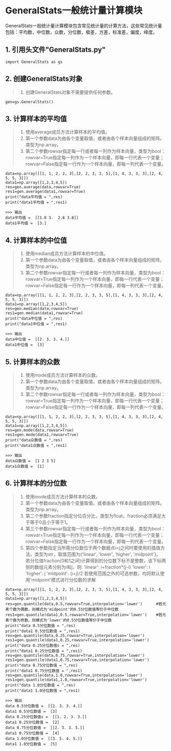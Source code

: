  # GeneralStats一般统计量计算模块
   
   GeneralStats一般统计量计算模块包含常见统计量的计算方法，这些常见统计量包括：平均数，中位数，众数，分位数，极差，方差，标准差，偏度，峰度。
   
   ## 1. 引用头文件"GeneralStats.py"
    import GeneralStats as gs
   
   ## 2. 创建GeneralStats对象
   > 1. 创建GeneralStats对象不需要提供任何参数。
   
    gen=gs.GeneralStats()
   
   ## 3. 计算样本的平均值
   > 1. 使用average成员方法计算样本的平均值。
   > 2. 第一个参数data为由各个变量取值，或者由各个样本向量组成的矩阵。类型为np.array。
   > 3. 第二个参数rowvar指定每一行或者每一列作为样本向量，类型为bool：rowvar=True指定每一列作为一个样本向量，即每一行代表一个变量；rowvar=False指定每一行作为一个样本向量，即每一列代表一个变量。
   
    data=np.array([[1, 1, 2, 2, 3],[2, 2, 3, 3, 5],[1, 4, 3, 3, 3],[2, 4, 5, 5, 3]])
    data1=np.array([1,2,3,4,5])
    res=gen.average(data,rowvar=True)
    res1=gen.average(data1,rowvar=True)
    print("data平均值 = ",res)
    print("data1平均值 = ",res1)
    
    >>> 输出
    data平均值 =  [[1.8 3.  2.8 3.8]]
    data1平均值 =  [3.]
   
   ## 4. 计算样本的中位值
   > 1. 使用median成员方法计算样本的中位值。
   > 2. 第一个参数data为由各个变量取值，或者由各个样本向量组成的矩阵。类型为np.array。
   > 3. 第二个参数rowvar指定每一行或者每一列作为样本向量，类型为bool：rowvar=True指定每一列作为一个样本向量，即每一行代表一个变量；rowvar=False指定每一行作为一个样本向量，即每一列代表一个变量。
   
    data=np.array([[1, 1, 2, 2, 3],[2, 2, 3, 3, 5],[1, 4, 3, 3, 3],[2, 4, 5, 5, 3]])
    data1=np.array([1,2,3,4,5])
    res=gen.median(data,rowvar=True)
    res1=gen.median(data1,rowvar=True)
    print("data中位值 = ",res)
    print("data1中位值 = ",res1)
    
    >>> 输出
    data中位值 =  [[2. 3. 3. 4.]]
    data1中位值 =  [3]
   
   ## 5. 计算样本的众数
   > 1. 使用mode成员方法计算样本的众数。
   > 2. 第一个参数data为由各个变量取值，或者由各个样本向量组成的矩阵。类型为np.array。
   > 3. 第二个参数rowvar指定每一行或者每一列作为样本向量，类型为bool：rowvar=True指定每一列作为一个样本向量，即每一行代表一个变量；rowvar=False指定每一行作为一个样本向量，即每一列代表一个变量。
   
    data=np.array([[1, 1, 2, 2, 3],[2, 2, 3, 3, 5],[1, 4, 3, 3, 3],[2, 4, 5, 5, 3]])
    data1=np.array([1,2,3,4,5])
    res=gen.mode(data,rowvar=True)
    res1=gen.mode(data1,rowvar=True)
    print("data众数值 = ",res)
    print("data1众数值 = ",res1)
    
    >>> 输出
    data众数值 =  [1 2 3 5]
    data1众数值 =  [1]
   
   ## 6. 计算样本的分位数
   > 1. 使用mode成员方法计算样本的众数。
   > 2. 第一个参数data为由各个变量取值，或者由各个样本向量组成的矩阵。类型为np.array。
   > 3. 第二个参数fraction指定分位百分比，类型为float，fraction必须满足大于等于0且小于等于1。
   > 4. 第三个参数rowvar指定每一行或者每一列作为样本向量，类型为bool：rowvar=True指定每一列作为一个样本向量，即每一行代表一个变量；rowvar=False指定每一行作为一个样本向量，即每一列代表一个变量。
   > 5. 第四个参数指定当所需分位数位于两个数据点i<j之间时要使用的插值方法，类型为str，取值范围为{'linear', 'lower', 'higher', 'midpoint'}。
        若分位值fraction(0和1之间)计算得到的分位数下标不是整数，该下标两侧的数组元素分别为i和j，则:
        'linear': i+fraction*(j-i)
        'lower': i
        'higher': j
        'midpoint': (i+j)/2
        若使用范围之外的可选参数，均将默认使用'midpoint'模式进行分位数的求解
     
    data=np.array([[1, 1, 2, 2, 3],[2, 2, 3, 3, 5],[1, 4, 3, 3, 3],[2, 4, 5, 5, 3]])
    data1=np.array([1,2,3,4,5])
    res=gen.quantile(data,0.5,rowvar=True,interpolation='lower')      #若元素个数为偶数，则模式为'midpoint'的0.5分位数值等价于中位数
    res1=gen.quantile(data1,0.5,rowvar=True,interpolation='lower')    #若元素个数为奇数，则模式为'lower'的0.5分位数值等价于中位数
    print("data 0.5分位数值 = ",res)
    print("data1 0.5分位数值 = ",res1)
    res=gen.quantile(data,0.25,rowvar=True,interpolation='lower')
    res1=gen.quantile(data1,0.25,rowvar=True,interpolation='lower')
    print("data 0.25分位数值s = ",res)
    print("data1 0.25分位数值 = ",res1)
    res=gen.quantile(data,0.75,rowvar=True,interpolation='lower')
    res1=gen.quantile(data1,0.75,rowvar=True,interpolation='lower')
    print("data 0.75分位数值 = ",res)
    print("data1 0.75分位数值 = ",res1)
    res=gen.quantile(data,1.0,rowvar=True,interpolation='lower')
    res1=gen.quantile(data1,1.0,rowvar=True,interpolation='lower')
    print("data 1.0分位数值 = ",res)
    print("data1 1.0分位数值 = ",res1)
    
    >>> 输出
    data 0.5分位数值 =  [[2. 3. 3. 4.]]
    data1 0.5分位数值 =  [3]
    data 0.25分位数值s =  [[1. 2. 3. 3.]]
    data1 0.25分位数值 =  [2]
    data 0.75分位数值 =  [[2. 3. 3. 5.]]
    data1 0.75分位数值 =  [4]
    data 1.0分位数值 =  [[3. 5. 4. 5.]]
    data1 1.0分位数值 =  [5]
    
   
   

